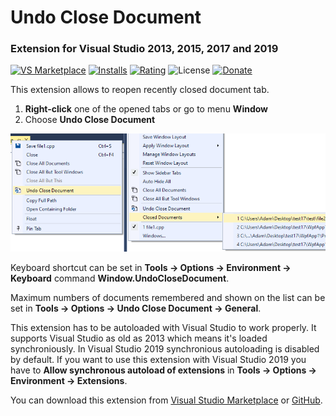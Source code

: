 # Undo Close Document
### Extension for Visual Studio 2013, 2015, 2017 and 2019

[![VS Marketplace](https://vsmarketplacebadges.dev/version-short/AdamWulkiewicz.UndoCloseDocument.svg)](https://marketplace.visualstudio.com/items?itemName=AdamWulkiewicz.UndoCloseDocument)
[![Installs](https://vsmarketplacebadges.dev/installs-short/AdamWulkiewicz.UndoCloseDocument.svg)](https://marketplace.visualstudio.com/items?itemName=AdamWulkiewicz.UndoCloseDocument)
[![Rating](https://vsmarketplacebadges.dev/rating-short/AdamWulkiewicz.UndoCloseDocument.svg)](https://marketplace.visualstudio.com/items?itemName=AdamWulkiewicz.UndoCloseDocument)
![License](https://img.shields.io/github/license/awulkiew/undo-close-document.svg)
[![Donate](https://img.shields.io/badge/Donate-_-yellow.svg)](https://awulkiew.github.io/donate)

This extension allows to reopen recently closed document tab.

1. **Right-click** one of the opened tabs or go to menu **Window**
2. Choose **Undo Close Document**

![Exclude From Build](images/preview.png)

Keyboard shortcut can be set in **Tools -> Options -> Environment -> Keyboard** command **Window.UndoCloseDocument**.

Maximum numbers of documents remembered and shown on the list can be set in **Tools -> Options -> Undo Close Document -> General**.

This extension has to be autoloaded with Visual Studio to work properly. It supports Visual Studio as old as 2013 which means it's loaded synchroniously. In Visual Studio 2019 synchronious autoloading is disabled by default. If you want to use this extension with Visual Studio 2019 you have to **Allow synchronous autoload of extensions** in **Tools -> Options -> Environment -> Extensions**.

You can download this extension from [Visual Studio Marketplace](https://marketplace.visualstudio.com/items?itemName=AdamWulkiewicz.UndoCloseDocument) or [GitHub](https://github.com/awulkiew/undo-close-document/releases).
